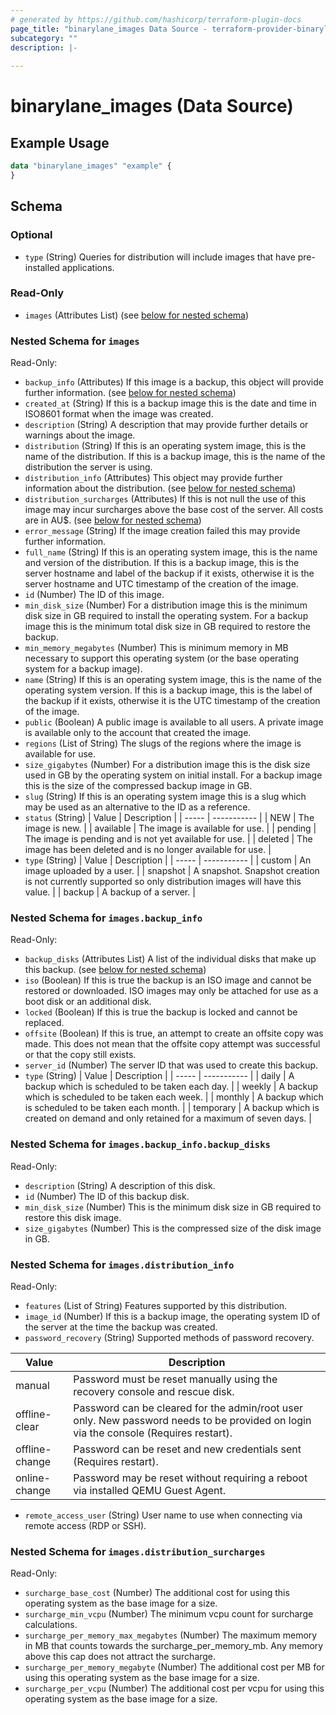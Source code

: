 ```yaml
---
# generated by https://github.com/hashicorp/terraform-plugin-docs
page_title: "binarylane_images Data Source - terraform-provider-binarylane"
subcategory: ""
description: |-
  
---
```


# binarylane_images (Data Source)



## Example Usage

```terraform
data "binarylane_images" "example" {
}
```

<!-- schema generated by tfplugindocs -->
## Schema

### Optional

- `type` (String) Queries for distribution will include images that have pre-installed applications.

### Read-Only

- `images` (Attributes List) (see [below for nested schema](#nestedatt--images))

<a id="nestedatt--images"></a>
### Nested Schema for `images`

Read-Only:

- `backup_info` (Attributes) If this image is a backup, this object will provide further information. (see [below for nested schema](#nestedatt--images--backup_info))
- `created_at` (String) If this is a backup image this is the date and time in ISO8601 format when the image was created.
- `description` (String) A description that may provide further details or warnings about the image.
- `distribution` (String) If this is an operating system image, this is the name of the distribution. If this is a backup image, this is the name of the distribution the server is using.
- `distribution_info` (Attributes) This object may provide further information about the distribution. (see [below for nested schema](#nestedatt--images--distribution_info))
- `distribution_surcharges` (Attributes) If this is not null the use of this image may incur surcharges above the base cost of the server. All costs are in AU$. (see [below for nested schema](#nestedatt--images--distribution_surcharges))
- `error_message` (String) If the image creation failed this may provide further information.
- `full_name` (String) If this is an operating system image, this is the name and version of the distribution. If this is a backup image, this is the server hostname and label of the backup if it exists, otherwise it is the server hostname and UTC timestamp of the creation of the image.
- `id` (Number) The ID of this image.
- `min_disk_size` (Number) For a distribution image this is the minimum disk size in GB required to install the operating system. For a backup image this is the minimum total disk size in GB required to restore the backup.
- `min_memory_megabytes` (Number) This is minimum memory in MB necessary to support this operating system (or the base operating system for a backup image).
- `name` (String) If this is an operating system image, this is the name of the operating system version. If this is a backup image, this is the label of the backup if it exists, otherwise it is the UTC timestamp of the creation of the image.
- `public` (Boolean) A public image is available to all users. A private image is available only to the account that created the image.
- `regions` (List of String) The slugs of the regions where the image is available for use.
- `size_gigabytes` (Number) For a distribution image this is the disk size used in GB by the operating system on initial install. For a backup image this is the size of the compressed backup image in GB.
- `slug` (String) If this is an operating system image this is a slug which may be used as an alternative to the ID as a reference.
- `status` (String) | Value | Description |
| ----- | ----------- |
| NEW | The image is new. |
| available | The image is available for use. |
| pending | The image is pending and is not yet available for use. |
| deleted | The image has been deleted and is no longer available for use. |
- `type` (String) | Value | Description |
| ----- | ----------- |
| custom | An image uploaded by a user. |
| snapshot | A snapshot. Snapshot creation is not currently supported so only distribution images will have this value. |
| backup | A backup of a server. |

<a id="nestedatt--images--backup_info"></a>
### Nested Schema for `images.backup_info`

Read-Only:

- `backup_disks` (Attributes List) A list of the individual disks that make up this backup. (see [below for nested schema](#nestedatt--images--backup_info--backup_disks))
- `iso` (Boolean) If this is true the backup is an ISO image and cannot be restored or downloaded. ISO images may only be attached for use as a boot disk or an additional disk.
- `locked` (Boolean) If this is true the backup is locked and cannot be replaced.
- `offsite` (Boolean) If this is true, an attempt to create an offsite copy was made. This does not mean that the offsite copy attempt was successful or that the copy still exists.
- `server_id` (Number) The server ID that was used to create this backup.
- `type` (String) | Value | Description |
| ----- | ----------- |
| daily | A backup which is scheduled to be taken each day. |
| weekly | A backup which is scheduled to be taken each week. |
| monthly | A backup which is scheduled to be taken each month. |
| temporary | A backup which is created on demand and only retained for a maximum of seven days. |

<a id="nestedatt--images--backup_info--backup_disks"></a>
### Nested Schema for `images.backup_info.backup_disks`

Read-Only:

- `description` (String) A description of this disk.
- `id` (Number) The ID of this backup disk.
- `min_disk_size` (Number) This is the minimum disk size in GB required to restore this disk image.
- `size_gigabytes` (Number) This is the compressed size of the disk image in GB.



<a id="nestedatt--images--distribution_info"></a>
### Nested Schema for `images.distribution_info`

Read-Only:

- `features` (List of String) Features supported by this distribution.
- `image_id` (Number) If this is a backup image, the operating system ID of the server at the time the backup was created.
- `password_recovery` (String) Supported methods of password recovery.

| Value | Description |
| ----- | ----------- |
| manual | Password must be reset manually using the recovery console and rescue disk. |
| offline-clear | Password can be cleared for the admin/root user only. New password needs to be provided on login via the console (Requires restart). |
| offline-change | Password can be reset and new credentials sent (Requires restart). |
| online-change | Password may be reset without requiring a reboot via installed QEMU Guest Agent. |
- `remote_access_user` (String) User name to use when connecting via remote access (RDP or SSH).


<a id="nestedatt--images--distribution_surcharges"></a>
### Nested Schema for `images.distribution_surcharges`

Read-Only:

- `surcharge_base_cost` (Number) The additional cost for using this operating system as the base image for a size.
- `surcharge_min_vcpu` (Number) The minimum vcpu count for surcharge calculations.
- `surcharge_per_memory_max_megabytes` (Number) The maximum memory in MB that counts towards the surcharge_per_memory_mb. Any memory above this cap does not attract the surcharge.
- `surcharge_per_memory_megabyte` (Number) The additional cost per MB for using this operating system as the base image for a size.
- `surcharge_per_vcpu` (Number) The additional cost per vcpu for using this operating system as the base image for a size.
